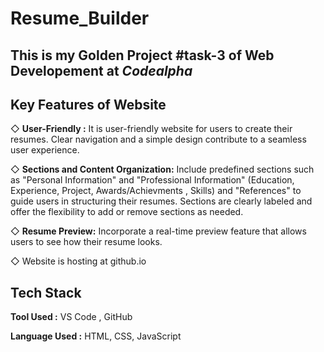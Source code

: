 # Resume_Builder
## This is my Golden Project #task-3 of Web Developement at *Codealpha*


## Key Features of Website
◇ **User-Friendly :**  It is user-friendly website for users to create their resumes. Clear navigation and a simple design contribute to a seamless user experience.

◇ **Sections and Content Organization:** Include predefined sections such as "Personal Information" and "Professional Information" (Education, Experience, Project, Awards/Achievments , Skills) and "References" to guide users in structuring their resumes. Sections are clearly labeled and offer the flexibility to add or remove sections as needed.

◇ **Resume Preview:** Incorporate a real-time preview feature that allows users to see how their resume looks.


◇ Website is hosting at github.io


## Tech Stack

**Tool Used :** VS Code , GitHub 

**Language Used :** HTML, CSS, JavaScript
